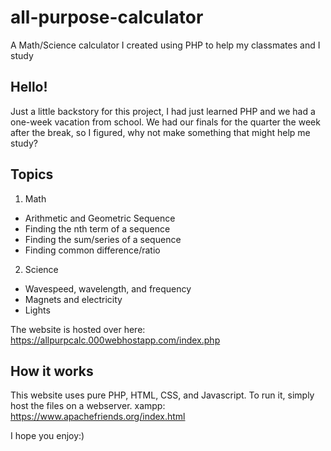 # all-purpose-calculator
A Math/Science calculator I created using PHP to help my classmates and I study

## Hello!
Just a little backstory for this project, I had just learned PHP and we had a one-week vacation from school. We had our finals for the quarter the week after the break, so I figured, why not make something that might help me study?

## Topics
1. Math
* Arithmetic and Geometric Sequence
* Finding the nth term of a sequence
* Finding the sum/series of a sequence
* Finding common difference/ratio

2. Science
* Wavespeed, wavelength, and frequency
* Magnets and electricity
* Lights

The website is hosted over here: https://allpurpcalc.000webhostapp.com/index.php

## How it works
This website uses pure PHP, HTML, CSS, and Javascript. To run it, simply host the files on a webserver. xampp: https://www.apachefriends.org/index.html

I hope you enjoy:)
